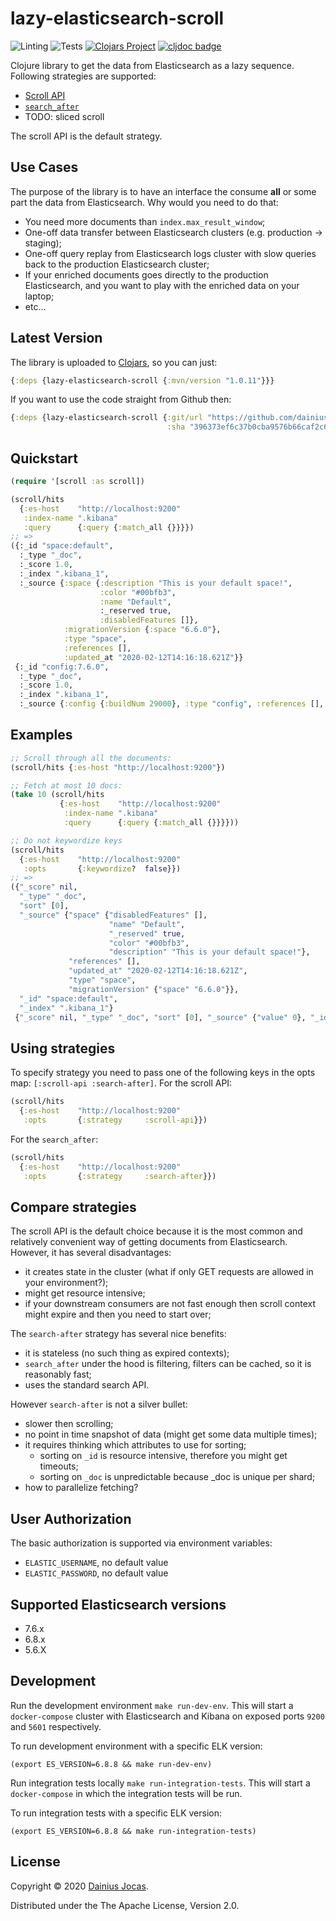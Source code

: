 # lazy-elasticsearch-scroll

![Linting](https://github.com/dainiusjocas/lazy-elasticsearch-scroll/workflows/clj-kondo%20linting/badge.svg)
![Tests](https://github.com/dainiusjocas/lazy-elasticsearch-scroll/workflows/Tests/badge.svg)
[![Clojars Project](https://img.shields.io/clojars/v/lt.jocas/lazy-elasticsearch-scroll.svg)](https://clojars.org/lt.jocas/lazy-elasticsearch-scroll)
[![cljdoc badge](https://cljdoc.org/badge/lt.jocas/lazy-elasticsearch-scroll)](https://cljdoc.org/d/lt.jocas/lazy-elasticsearch-scroll/CURRENT)

Clojure library to get the data from Elasticsearch as a lazy sequence. Following strategies are supported:
- [Scroll API](https://www.elastic.co/guide/en/elasticsearch/reference/current/search-request-body.html#request-body-search-scroll)
- [`search_after`](https://www.elastic.co/guide/en/elasticsearch/reference/current/search-request-body.html#request-body-search-search-after)
- TODO: sliced scroll

The scroll API is the default strategy.

## Use Cases

The purpose of the library is to have an interface the consume **all** or some part the data from Elasticsearch. Why would you need to do that:

- You need more documents than `index.max_result_window`;
- One-off data transfer between Elasticsearch clusters (e.g. production -> staging);
- One-off query replay from Elasticsearch logs cluster with slow queries back to the production Elasticsearch cluster;
- If your enriched documents goes directly to the production Elasticsearch, and you want to play with the enriched data on your laptop;
- etc...

## Latest Version

The library is uploaded to [Clojars](https://clojars.org/lt.jocas/lazy-elasticsearch-scroll), so you can just: 
```clojure
{:deps {lazy-elasticsearch-scroll {:mvn/version "1.0.11"}}}
```

If you want to use the code straight from Github then:
```clojure
{:deps {lazy-elasticsearch-scroll {:git/url "https://github.com/dainiusjocas/lazy-elasticsearch-scroll.git"
                                   :sha "396373ef6c37b0cba9576b66caf2c6133a03cf84"}}}
```

## Quickstart

```clojure
(require '[scroll :as scroll])

(scroll/hits
  {:es-host    "http://localhost:9200"
   :index-name ".kibana"
   :query      {:query {:match_all {}}}})
;; =>
({:_id "space:default",
  :_type "_doc",
  :_score 1.0,
  :_index ".kibana_1",
  :_source {:space {:description "This is your default space!",
                    :color "#00bfb3",
                    :name "Default",
                    :_reserved true,
                    :disabledFeatures []},
            :migrationVersion {:space "6.6.0"},
            :type "space",
            :references [],
            :updated_at "2020-02-12T14:16:18.621Z"}}
 {:_id "config:7.6.0",
  :_type "_doc",
  :_score 1.0,
  :_index ".kibana_1",
  :_source {:config {:buildNum 29000}, :type "config", :references [], :updated_at "2020-02-12T14:16:20.526Z"}})
```

## Examples

```clojure
;; Scroll through all the documents:
(scroll/hits {:es-host "http://localhost:9200"})

;; Fetch at most 10 docs:
(take 10 (scroll/hits
           {:es-host    "http://localhost:9200"
            :index-name ".kibana"
            :query      {:query {:match_all {}}}}))

;; Do not keywordize keys
(scroll/hits
  {:es-host    "http://localhost:9200"
   :opts       {:keywordize?  false}})
;; =>
({"_score" nil,
  "_type" "_doc",
  "sort" [0],
  "_source" {"space" {"disabledFeatures" [],
                      "name" "Default",
                      "_reserved" true,
                      "color" "#00bfb3",
                      "description" "This is your default space!"},
             "references" [],
             "updated_at" "2020-02-12T14:16:18.621Z",
             "type" "space",
             "migrationVersion" {"space" "6.6.0"}},
  "_id" "space:default",
  "_index" ".kibana_1"}
 {"_score" nil, "_type" "_doc", "sort" [0], "_source" {"value" 0}, "_id" "0", "_index" "scroll-test-index"})
```

## Using strategies

To specify strategy you need to pass one of the following keys in the opts map: `[:scroll-api :search-after]`. For the scroll API:

```clojure
(scroll/hits
  {:es-host    "http://localhost:9200"
   :opts       {:strategy     :scroll-api}})
```

For the `search_after`:
```clojure
(scroll/hits
  {:es-host    "http://localhost:9200"
   :opts       {:strategy     :search-after}})
```

## Compare strategies

The scroll API is the default choice because it is the most common and relatively convenient way of getting documents from Elasticsearch. However, it has several disadvantages:
- it creates state in the cluster (what if only GET requests are allowed in your environment?);
- might get resource intensive;
- if your downstream consumers are not fast enough then scroll context might expire and then you need to start over;

The `search-after` strategy has several nice benefits:
- it is stateless (no such thing as expired contexts);
- `search_after` under the hood is filtering, filters can be cached, so it is reasonably fast;
- uses the standard search API.

However `search-after` is not a silver bullet:
- slower then scrolling;
- no point in time snapshot of data (might get some data multiple times);
- it requires thinking which attributes to use for sorting;
    - sorting on `_id` is resource intensive, therefore you might get timeouts;
    - sorting on `_doc` is unpredictable because _doc is unique per shard;
- how to parallelize fetching?

## User Authorization

The basic authorization is supported via environment variables:

- `ELASTIC_USERNAME`, no default value
- `ELASTIC_PASSWORD`, no default value

## Supported Elasticsearch versions

- 7.6.x
- 6.8.x
- 5.6.X

## Development

Run the development environment `make run-dev-env`. This will start a `docker-compose` cluster with Elasticsearch
and Kibana on exposed ports `9200` and `5601` respectively.

To run development environment with a specific ELK version:
```shell script
(export ES_VERSION=6.8.8 && make run-dev-env)
```

Run integration tests locally `make run-integration-tests`. This will start a `docker-compose` in which the integration
tests will be run.

To run integration tests with a specific ELK version:

```shell script
(export ES_VERSION=6.8.8 && make run-integration-tests)
```

## License

Copyright &copy; 2020 [Dainius Jocas](https://www.jocas.lt).

Distributed under the The Apache License, Version 2.0.
